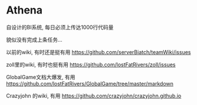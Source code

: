 # Athena
自设计的BI系统, 每日必须上传达1000行代码量

貌似没有完成上条任务...

以前的wiki, 有时还是挺有用 https://github.com/serverBiatch/teamWiki/issues

zoll里的wiki, 有时也挺有用 https://github.com/lostFatRivers/zoll/issues

GlobalGame文档大爆发, 有用 https://github.com/lostFatRivers/GlobalGame/tree/master/markdown

Crazyjohn 的wiki, 有用 https://github.com/crazyjohn/crazyjohn.github.io
